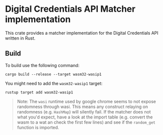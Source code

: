 # Digital Credentials API Matcher implementation
This crate provides a matcher implementation for the Digital Credentials API written in Rust.

## Build
To build use the following command:
```
cargo build --release --target wasm32-wasip1
```

You might need to add the `wasm32-wasip1` target:
```
rustup target add wasm32-wasip1
```

> Note: The `wasi` runtime used by google chrome seems to not expose randomness through wasi. This means any construct relaying on randomness (e.g. `HashMap`) will silently fail. If the matcher does not what you'd expect, have a look at the import table (e.g. convert the wasm to a wat an check the first few lines) and see if the `random_get` function is imported.

